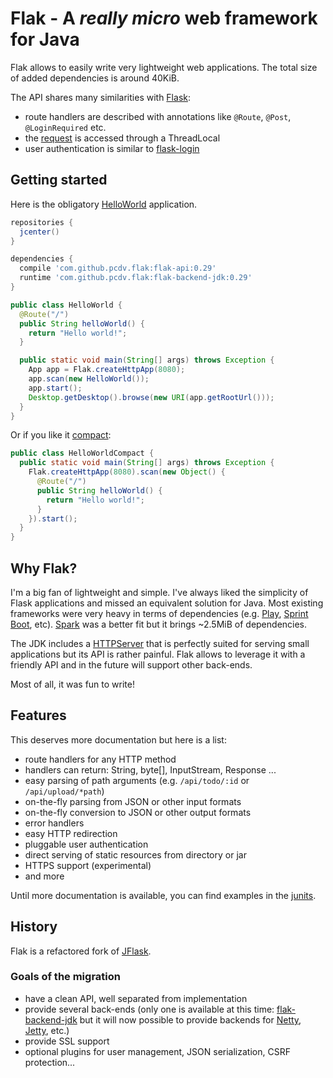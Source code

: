 # Flak - A *really micro* web framework for Java

Flak allows to easily write very lightweight web applications. The total size
of added dependencies is around 40KiB.

The API shares many similarities with 
[Flask](http://flask.pocoo.org/):
 * route handlers are described with annotations like `@Route`, `@Post`, 
 `@LoginRequired` etc.
 * the [request](https://github.com/pcdv/flak/blob/master/flak-api/src/main/java/flak/Request.java)
 is accessed through a ThreadLocal
 * user authentication is similar to [flask-login](https://flask-login.readthedocs.io/en/latest/) 


## Getting started

Here is the obligatory
 [HelloWorld](https://github.com/pcdv/flak/blob/master/flak-examples/src/main/java/flak/examples/HelloWorld.java) application.

```groovy
repositories {
  jcenter()
}

dependencies {
  compile 'com.github.pcdv.flak:flak-api:0.29'
  runtime 'com.github.pcdv.flak:flak-backend-jdk:0.29'
}
```

```java
public class HelloWorld {
  @Route("/")
  public String helloWorld() {
    return "Hello world!";
  }

  public static void main(String[] args) throws Exception {
    App app = Flak.createHttpApp(8080);
    app.scan(new HelloWorld());
    app.start();
    Desktop.getDesktop().browse(new URI(app.getRootUrl()));
  }
}
```

Or if you like it 
[compact](https://github.com/pcdv/flak/blob/master/flak-examples/src/main/java/flak/examples/HelloWorldCompact.java):
```java
public class HelloWorldCompact {
  public static void main(String[] args) throws Exception {
    Flak.createHttpApp(8080).scan(new Object() {
      @Route("/")
      public String helloWorld() {
        return "Hello world!";
      }
    }).start();
  }
}
```

## Why Flak?

I'm a big fan of lightweight and simple. I've always liked the simplicity
of Flask applications and missed an equivalent solution for Java. Most existing
frameworks were very heavy in terms of dependencies 
(e.g. [Play](https://www.playframework.com/), 
[Sprint Boot](https://projects.spring.io/spring-boot/), etc). 
[Spark](http://sparkjava.com/) was a better fit but it brings ~2.5MiB of
dependencies.

The JDK includes a [HTTPServer](http://docs.oracle.com/javase/7/docs/jre/api/net/httpserver/spec/com/sun/net/httpserver/package-summary.html)
that is perfectly suited for serving small applications but its API is rather 
painful. Flak allows to leverage it with a friendly API and in the future will
support other back-ends.

Most of all, it was fun to write!

## Features

This deserves more documentation but here is a list:
 * route handlers for any HTTP method
 * handlers can return: String, byte[], InputStream, Response ...
 * easy parsing of path arguments (e.g. `/api/todo/:id` or `/api/upload/*path`)
 * on-the-fly parsing from JSON or other input formats
 * on-the-fly conversion to JSON or other output formats
 * error handlers
 * easy HTTP redirection
 * pluggable user authentication
 * direct serving of static resources from directory or jar
 * HTTPS support (experimental)
 * and more

Until more documentation is available, you can find examples in the 
[junits](https://github.com/pcdv/flak/tree/master/flak-tests/src/test/java/flask/test).

## History

Flak is a refactored fork of [JFlask](https://github.com/pcdv/jflask).

### Goals of the migration
 * have a clean API, well separated from implementation
 * provide several back-ends (only one is available at this time: 
 [flak-backend-jdk](https://github.com/pcdv/flak/tree/master/flak-backend-jdk) but it will
 now possible to provide backends for [Netty](https://netty.io/), 
 [Jetty](https://www.eclipse.org/jetty/), etc.)
 * provide SSL support
 * optional plugins for user management, JSON serialization, CSRF protection...
 